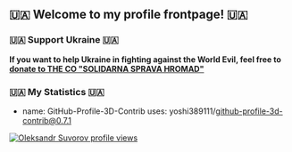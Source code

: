 ## 🇺🇦 Welcome to my profile frontpage! 🇺🇦

### 🇺🇦 Support Ukraine 🇺🇦

**If you want to help Ukraine in fighting against the World Evil, feel free to [donate to THE CO "SOLIDARNA SPRAVA HROMAD"](https://spgr.org.ua/en/)** 

### 🇺🇦 My Statistics 🇺🇦

- name: GitHub-Profile-3D-Contrib
  uses: yoshi389111/github-profile-3d-contrib@0.7.1

[![Oleksandr Suvorov profile views](https://u8views.com/api/v1/github/profiles/1039329/views/day-week-month-total-count.svg)](https://u8views.com/github/MrCry0)
